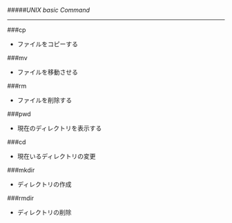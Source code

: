 _#####UNIX basic Command_
***

###cp
 - ファイルをコピーする

###mv
 - ファイルを移動させる

###rm
 - ファイルを削除する

###pwd
 - 現在のディレクトリを表示する

###cd
 - 現在いるディレクトリの変更

###mkdir
 - ディレクトリの作成

###rmdir
 - ディレクトリの削除

